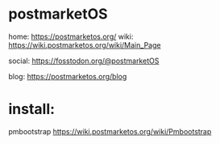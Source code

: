 # postmarketOS
home: https://postmarketos.org/ wiki: https://wiki.postmarketos.org/wiki/Main_Page

social: https://fosstodon.org/@postmarketOS

blog: https://postmarketos.org/blog

# install:
pmbootstrap https://wiki.postmarketos.org/wiki/Pmbootstrap
